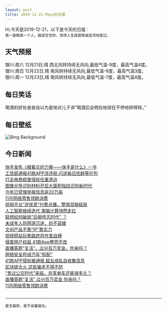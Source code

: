 ```yaml
---
layout: post
title: 2019-12-21-Mayx的日报
---
```


Hi,今天是2019-12-21，以下是今天的日报：<br><small>
我一直都是一个人，脑袋空空的，觉得人生就是随波逐流地度过。</small><!--more-->
## 天气预报
银川:周六 12月21日,晴 西北风转持续无风向,最低气温-9度，最高气温4度。<br>银川:周日 12月22日,晴 南风转持续无风向,最低气温-6度，最高气温3度。<br>银川:周一 12月23日,晴 南风转持续无风向,最低气温-7度，最高气温4度。
## 每日笑话
喝酒的好处爸爸自以为是地对儿子讲“喝酒后会明白地球在不停地转呀转。”
## 每日壁纸
![Bing Background](https://cn.bing.com/th?id=OHR.MauiEucalyptus_EN-US2882025617_1920x1080.jpg&rf=LaDigue_1920x1080.jpg&pid=hp "Rainbow eucalyptus trees along the Hana Highway, Maui, Hawaii (© GlowingEarth/Getty Images Plus)")
## 今日新闻

[快手发布《被看见的力量——快手是什么》一书](http://it.people.com.cn/n1/2019/1220/c1009-31516379.html)   
[工信部通报41款APP涉违规 闪送每日优鲜等在列](http://it.people.com.cn/n1/2019/1219/c1009-31513914.html)   
[打击电商假冒侵权任重道远](http://it.people.com.cn/n1/2019/1220/c1009-31514869.html)   
[图像光导识别材料开启大面积指纹识别新时代](http://it.people.com.cn/n1/2019/1220/c1009-31514820.html)   
[今年已受理举报信息逾20万条](http://it.people.com.cn/n1/2019/1220/c1009-31514958.html)   
[11月网络零售领跑消费](http://it.people.com.cn/n1/2019/1220/c1009-31514898.html)   
[视频平台“逆民意”付费点播，警惕双输结局](http://it.people.com.cn/n1/2019/1220/c1009-31515075.html)   
[人工智能继续迭代 类脑计算悄然走红](http://it.people.com.cn/n1/2019/1220/c1009-31515097.html)   
[联想如何破局“后柳传志时代” ？](http://it.people.com.cn/n1/2019/1220/c1009-31515062.html)   
[未成年人防网游沉迷，刻不容缓](http://it.people.com.cn/n1/2019/1220/c1009-31515040.html)   
[文创产品不靠“IP”靠实力](http://it.people.com.cn/n1/2019/1220/c1009-31515035.html)   
[视频网站玩套路终将作茧自缚](http://it.people.com.cn/n1/2019/1220/c1009-31515027.html)   
[侵害用户权益 41款App整而不改](http://it.people.com.cn/n1/2019/1220/c1009-31515025.html)   
[直播答题“复活”，瓜分百万奖金，你来吗？](http://it.people.com.cn/n1/2019/1220/c1009-31515139.html)   
[网络安全将成汽车“标配”](http://it.people.com.cn/n1/2019/1220/c1009-31515024.html)   
[41款APP侵权被通报 超五成私自收集信息](http://it.people.com.cn/n1/2019/1220/c1009-31515174.html)   
[区块链大火 这些骗术不得不防](http://it.people.com.cn/n1/2019/1220/c1009-31515013.html)   
[“贵过公交时代”来临，共享单车还能骑多久？](http://it.people.com.cn/n1/2019/1220/c1009-31515121.html)   
[直播答题“复活” 瓜分百万奖金 你来吗？](http://it.people.com.cn/n1/2019/1220/c1009-31515126.html)   
[11月网络零售领跑消费](http://it.people.com.cn/n1/2019/1220/c1009-31515003.html)   
<br />

***

<small>是无猫邪，是不会蓄猫也。</small>
